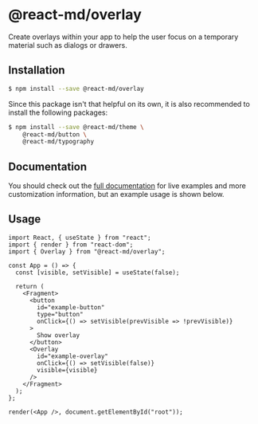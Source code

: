 # @react-md/overlay

Create overlays within your app to help the user focus on a temporary material
such as dialogs or drawers.

## Installation

```sh
$ npm install --save @react-md/overlay
```

Since this package isn't that helpful on its own, it is also recommended to
install the following packages:

```sh
$ npm install --save @react-md/theme \
    @react-md/button \
    @react-md/typography
```

<!-- DOCS_REMOVE -->

## Documentation

You should check out the
[full documentation](https://react-md.dev/packages/overlay) for live examples
and more customization information, but an example usage is shown below.

<!-- DOCS_REMOVE_END -->

## Usage

```tsx
import React, { useState } from "react";
import { render } from "react-dom";
import { Overlay } from "@react-md/overlay";

const App = () => {
  const [visible, setVisible] = useState(false);

  return (
    <Fragment>
      <button
        id="example-button"
        type="button"
        onClick={() => setVisible(prevVisible => !prevVisible)}
      >
        Show overlay
      </button>
      <Overlay
        id="example-overlay"
        onClick={() => setVisible(false)}
        visible={visible}
      />
    </Fragment>
  );
};

render(<App />, document.getElementById("root"));
```
